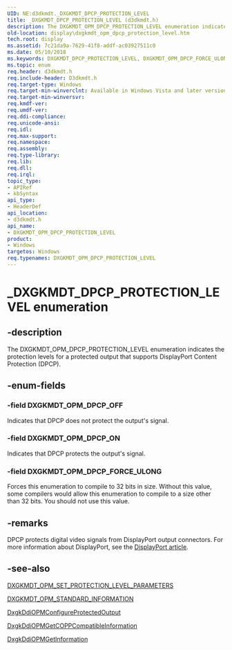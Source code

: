 ```yaml
---
UID: NE:d3dkmdt._DXGKMDT_DPCP_PROTECTION_LEVEL
title: _DXGKMDT_DPCP_PROTECTION_LEVEL (d3dkmdt.h)
description: The DXGKMDT_OPM_DPCP_PROTECTION_LEVEL enumeration indicates the protection levels for a protected output that supports DisplayPort Content Protection (DPCP).
old-location: display\dxgkmdt_opm_dpcp_protection_level.htm
tech.root: display
ms.assetid: 7c21da9a-7629-41f8-addf-ac03927511c0
ms.date: 05/10/2018
ms.keywords: DXGKMDT_DPCP_PROTECTION_LEVEL, DXGKMDT_OPM_DPCP_FORCE_ULONG, DXGKMDT_OPM_DPCP_OFF, DXGKMDT_OPM_DPCP_ON, DXGKMDT_OPM_DPCP_PROTECTION_LEVEL, DXGKMDT_OPM_DPCP_PROTECTION_LEVEL enumeration [Display Devices], DmEnums_22bd45fa-ebe4-468e-8036-f3679619f51a.xml, _DXGKMDT_DPCP_PROTECTION_LEVEL, _DXGKMDT_DPCP_PROTECTION_LEVEL enumeration [Display Devices], d3dkmdt/DXGKMDT_OPM_DPCP_FORCE_ULONG, d3dkmdt/DXGKMDT_OPM_DPCP_OFF, d3dkmdt/DXGKMDT_OPM_DPCP_ON, d3dkmdt/_DXGKMDT_DPCP_PROTECTION_LEVEL, display.dxgkmdt_opm_dpcp_protection_level
ms.topic: enum
req.header: d3dkmdt.h
req.include-header: D3dkmdt.h
req.target-type: Windows
req.target-min-winverclnt: Available in Windows Vista and later versions of the Windows operating systems.
req.target-min-winversvr: 
req.kmdf-ver: 
req.umdf-ver: 
req.ddi-compliance: 
req.unicode-ansi: 
req.idl: 
req.max-support: 
req.namespace: 
req.assembly: 
req.type-library: 
req.lib: 
req.dll: 
req.irql: 
topic_type:
- APIRef
- kbSyntax
api_type:
- HeaderDef
api_location:
- d3dkmdt.h
api_name:
- DXGKMDT_OPM_DPCP_PROTECTION_LEVEL
product:
- Windows
targetos: Windows
req.typenames: DXGKMDT_OPM_DPCP_PROTECTION_LEVEL
---
```


# _DXGKMDT_DPCP_PROTECTION_LEVEL enumeration


## -description


The DXGKMDT_OPM_DPCP_PROTECTION_LEVEL enumeration indicates the protection levels for a protected output that supports DisplayPort Content Protection (DPCP). 


## -enum-fields




### -field DXGKMDT_OPM_DPCP_OFF

Indicates that DPCP does not protect the output's signal. 


### -field DXGKMDT_OPM_DPCP_ON

Indicates that DPCP protects the output's signal. 


### -field DXGKMDT_OPM_DPCP_FORCE_ULONG

Forces this enumeration to compile to 32 bits in size. Without this value, some compilers would allow this enumeration to compile to a size other than 32 bits. You should not use this value.


## -remarks



DPCP protects digital video signals from DisplayPort output connectors. For more information about DisplayPort, see the <a href="https://go.microsoft.com/fwlink/p/?linkid=71382">DisplayPort article</a>.




## -see-also




<a href="https://docs.microsoft.com/windows-hardware/drivers/ddi/content/d3dkmdt/ns-d3dkmdt-_dxgkmdt_opm_set_protection_level_parameters">DXGKMDT_OPM_SET_PROTECTION_LEVEL_PARAMETERS</a>



<a href="https://docs.microsoft.com/windows-hardware/drivers/ddi/content/d3dkmdt/ns-d3dkmdt-_dxgkmdt_opm_standard_information">DXGKMDT_OPM_STANDARD_INFORMATION</a>



<a href="https://docs.microsoft.com/windows-hardware/drivers/ddi/content/dispmprt/nc-dispmprt-dxgkddi_opm_configure_protected_output">DxgkDdiOPMConfigureProtectedOutput</a>



<a href="https://docs.microsoft.com/windows-hardware/drivers/ddi/content/dispmprt/nc-dispmprt-dxgkddi_opm_get_copp_compatible_information">DxgkDdiOPMGetCOPPCompatibleInformation</a>



<a href="https://docs.microsoft.com/windows-hardware/drivers/ddi/content/dispmprt/nc-dispmprt-dxgkddi_opm_get_information">DxgkDdiOPMGetInformation</a>
 

 

